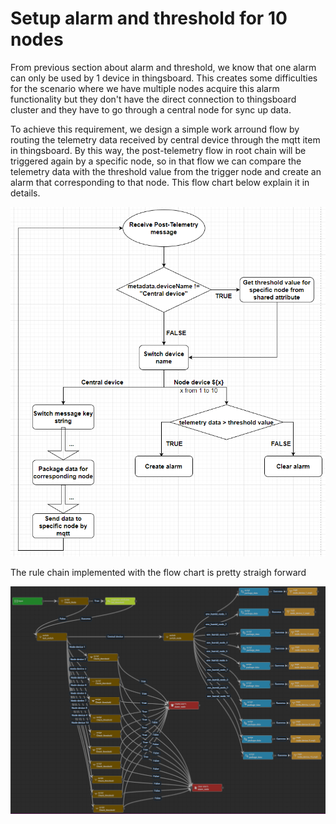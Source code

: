 # Setup alarm and threshold for 10 nodes

From previous section about alarm and threshold, we know that one alarm can only be used by 1 device in thingsboard. This creates some difficulties for the scenario where we have multiple nodes acquire this alarm functionality but they don't have the direct connection to thingsboard cluster and they have to go through a central node for sync up data.

To achieve this requirement, we design a simple work arround flow by routing the telemetry data received by central device through the mqtt item in thingsboard. By this way, the post-telemetry flow in root chain will be triggered again by a specific node, so in that flow we can compare the telemetry data with the threshold value from the trigger node and create an alarm that corresponding to that node. This flow chart below explain it in details.

![](../../../Environment/Images/flow_chart_alarm_10nodes.png)

The rule chain implemented with the flow chart is pretty straigh forward

![](../../../Environment/Images/alarm_rulechain_10nodes.png)